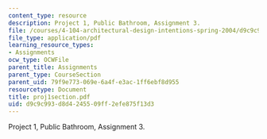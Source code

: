 ```yaml
---
content_type: resource
description: Project 1, Public Bathroom, Assignment 3.
file: /courses/4-104-architectural-design-intentions-spring-2004/d9c9c993d8d4245509ff2efe875f13d3_proj1section.pdf
file_type: application/pdf
learning_resource_types:
- Assignments
ocw_type: OCWFile
parent_title: Assignments
parent_type: CourseSection
parent_uid: 79f9e773-069e-6a4f-e3ac-1ff6ebf8d955
resourcetype: Document
title: proj1section.pdf
uid: d9c9c993-d8d4-2455-09ff-2efe875f13d3
---
```

Project 1, Public Bathroom, Assignment 3.


